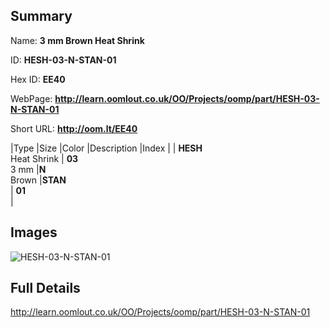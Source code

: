 

## Summary
 
Name: __3 mm Brown Heat Shrink__

ID: __HESH-03-N-STAN-01__

Hex ID: __EE40__

WebPage: __http://learn.oomlout.co.uk/OO/Projects/oomp/part/HESH-03-N-STAN-01__

Short URL: __http://oom.lt/EE40__


|Type   |Size   |Color   |Description   |Index   |
| __HESH__ <br>Heat Shrink  | __03__<br>3 mm   |__N__<br>Brown    |__STAN__<br>    | __01__<br>  |


## Images
![HESH-03-N-STAN-01](http://oomlout.com/oomp-gen/parts/HESH-03-N-STAN-01/HESH-03-N-STAN-01_420.jpg)

## Full Details

 http://learn.oomlout.co.uk/OO/Projects/oomp/part/HESH-03-N-STAN-01

